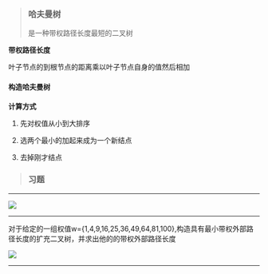 > ### 哈夫曼树
> 
> 是一种带权路径长度最短的二叉树

**带权路径长度**

叶子节点的到根节点的距离乘以叶子节点自身的值然后相加

#### 构造哈夫曼树

**计算方式**

1. 先对权值从小到大排序

2. 选两个最小的加起来成为一个新结点

3. 去掉刚才结点

> ### 习题

---

![](E:\Tashi\Desktop\Learning\A1Static\imgs\2019-10-19-12-53-17-image.png)

---

对于给定的一组权值w={1,4,9,16,25,36,49,64,81,100},构造具有最小带权外部路径长度的扩充二叉树，并求出他的的带权外部路径长度

![](E:\Tashi\Desktop\Learning\A1Static\imgs\2019-10-19-13-03-46-image.png)

---
